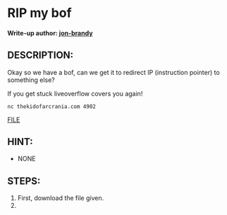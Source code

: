 # RIP my bof
#### Write-up author: [jon-brandy](https://github.com/jon-brandy)
## DESCRIPTION:
Okay so we have a bof, can we get it to redirect IP (instruction pointer) to something else?

If you get stuck liveoverflow covers you again!

`nc thekidofarcrania.com 4902`

[FILE](https://github.com/Bread-Yolk/ctflearnwu/blob/d5bb9a4c2cc44ed64ad2ad4b3c68fa1e986a50b9/Assets/Binex/RIP%20my%20bof/simple-rip.tar.gz)
## HINT:
- NONE
## STEPS:
1. First, download the file given.
2. 

